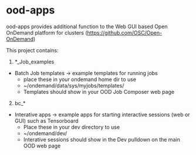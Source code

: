 # ood-apps

ood-apps provides additional function to the Web GUI based Open OnDemand platform for clusters (https://github.com/OSC/Open-OnDemand)

This project contains:

1. *_Job_examples
* Batch Job templates -> example templates for running jobs
  * place these in your ondemand home dir to use
  * ~/ondemand/data/sys/myjobs/templates/<job template>
  * Templates should show in your OOD Job Composer web page

2. bc_*
* Interative apps -> example apps for starting interactive sessions (web or GUI) such as Tensorboard
  * Place these in your dev directory to use
  * ~/ondemand/dev/<interative template>
  * Interative sessions should show in the Dev pulldown on the main OOD web page
